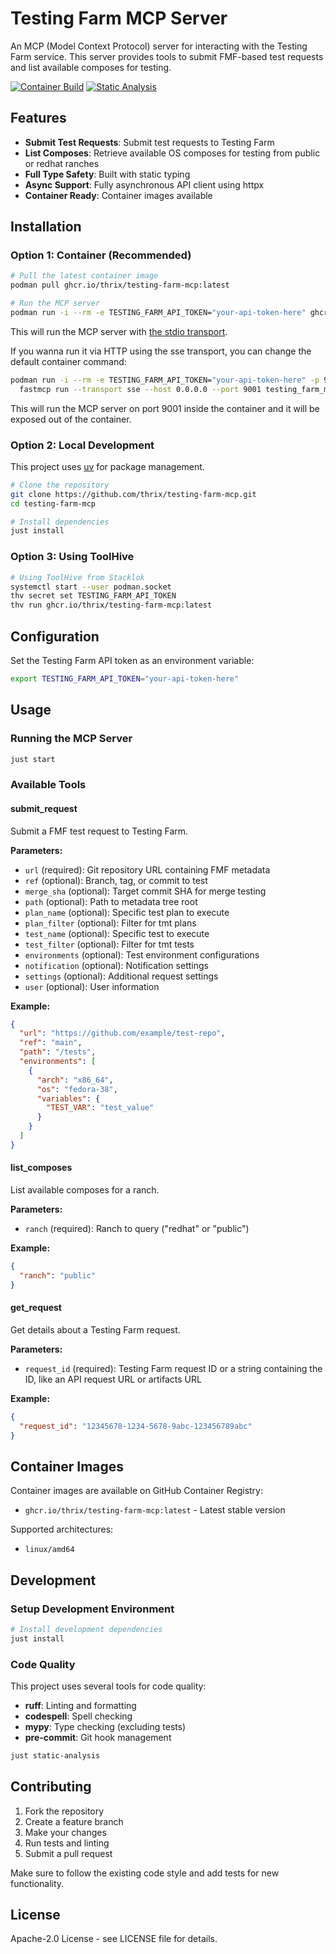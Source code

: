 # Testing Farm MCP Server

An MCP (Model Context Protocol) server for interacting with the Testing Farm service. This server provides tools to submit FMF-based test requests and list available composes for testing.

[![Container Build](https://img.shields.io/badge/container-passing-brightgreen)](https://ghcr.io/thrix/testing-farm-mcp:latest)
[![Static Analysis](https://github.com/thrix/testing-farm-mcp/actions/workflows/static-analysis.yml/badge.svg)](https://github.com/thrix/testing-farm-mcp/actions/workflows/static-analysis.yml)

## Features

- **Submit Test Requests**: Submit test requests to Testing Farm
- **List Composes**: Retrieve available OS composes for testing from public or redhat ranches
- **Full Type Safety**: Built with static typing
- **Async Support**: Fully asynchronous API client using httpx
- **Container Ready**: Container images available

## Installation

### Option 1: Container (Recommended)

```bash
# Pull the latest container image
podman pull ghcr.io/thrix/testing-farm-mcp:latest

# Run the MCP server
podman run -i --rm -e TESTING_FARM_API_TOKEN="your-api-token-here" ghcr.io/thrix/testing-farm-mcp:latest
```

This will run the MCP server with [the stdio transport](https://gofastmcp.com/clients/transports#local-transports).

If you wanna run it via HTTP using the sse transport, you can change the default container command:
```bash
podman run -i --rm -e TESTING_FARM_API_TOKEN="your-api-token-here" -p 9001:9001 ghcr.io/thrix/testing-farm-mcp:latest \
  fastmcp run --transport sse --host 0.0.0.0 --port 9001 testing_farm_mcp/server.py
```

This will run the MCP server on port 9001 inside the container and it will be exposed out of the container.

### Option 2: Local Development

This project uses [uv](https://github.com/astral-sh/uv) for package management.

```bash
# Clone the repository
git clone https://github.com/thrix/testing-farm-mcp.git
cd testing-farm-mcp

# Install dependencies
just install
```

### Option 3: Using ToolHive

```bash
# Using ToolHive from Stacklok
systemctl start --user podman.socket
thv secret set TESTING_FARM_API_TOKEN
thv run ghcr.io/thrix/testing-farm-mcp:latest
```

## Configuration

Set the Testing Farm API token as an environment variable:

```bash
export TESTING_FARM_API_TOKEN="your-api-token-here"
```

## Usage

### Running the MCP Server

```bash
just start
```

### Available Tools

#### submit_request

Submit a FMF test request to Testing Farm.

**Parameters:**
- `url` (required): Git repository URL containing FMF metadata
- `ref` (optional): Branch, tag, or commit to test
- `merge_sha` (optional): Target commit SHA for merge testing
- `path` (optional): Path to metadata tree root
- `plan_name` (optional): Specific test plan to execute
- `plan_filter` (optional): Filter for tmt plans
- `test_name` (optional): Specific test to execute
- `test_filter` (optional): Filter for tmt tests
- `environments` (optional): Test environment configurations
- `notification` (optional): Notification settings
- `settings` (optional): Additional request settings
- `user` (optional): User information

**Example:**
```json
{
  "url": "https://github.com/example/test-repo",
  "ref": "main",
  "path": "/tests",
  "environments": [
    {
      "arch": "x86_64",
      "os": "fedora-38",
      "variables": {
        "TEST_VAR": "test_value"
      }
    }
  ]
}
```

#### list_composes

List available composes for a ranch.

**Parameters:**
- `ranch` (required): Ranch to query ("redhat" or "public")

**Example:**
```json
{
  "ranch": "public"
}
```

#### get_request

Get details about a Testing Farm request.

**Parameters:**
- `request_id` (required): Testing Farm request ID or a string containing the ID, like an API request URL or artifacts URL

**Example:**
```json
{
  "request_id": "12345678-1234-5678-9abc-123456789abc"
}
```

## Container Images

Container images are available on GitHub Container Registry:

- `ghcr.io/thrix/testing-farm-mcp:latest` - Latest stable version

Supported architectures:
- `linux/amd64`

## Development

### Setup Development Environment

```bash
# Install development dependencies
just install
```

### Code Quality

This project uses several tools for code quality:

- **ruff**: Linting and formatting
- **codespell**: Spell checking
- **mypy**: Type checking (excluding tests)
- **pre-commit**: Git hook management

```bash
just static-analysis
```

## Contributing

1. Fork the repository
2. Create a feature branch
3. Make your changes
4. Run tests and linting
5. Submit a pull request

Make sure to follow the existing code style and add tests for new functionality.

## License

Apache-2.0 License - see LICENSE file for details.
